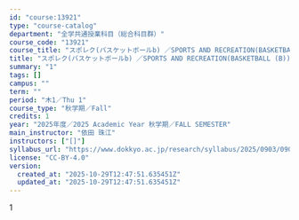 ```yaml
---
id: "course:13921"
type: "course-catalog"
department: "全学共通授業科目（総合科目群）"
course_code: "13921"
course_title: "スポレク(バスケットボールb) ／SPORTS AND RECREATION(BASKETBALL (B))"
title: "スポレク(バスケットボールb) ／SPORTS AND RECREATION(BASKETBALL (B))"
summary: "1"
tags: []
campus: ""
term: ""
period: "木1／Thu 1"
course_type: "秋学期／Fall"
credits: 1
year: "2025年度／2025 Academic Year 秋学期／FALL SEMESTER"
main_instructor: "依田 珠江"
instructors: ["[]"]
syllabus_url: "https://www.dokkyo.ac.jp/research/syllabus/2025/0903/0903_13921_ja_JP.html"
license: "CC-BY-4.0"
version:
  created_at: "2025-10-29T12:47:51.635451Z"
  updated_at: "2025-10-29T12:47:51.635451Z"
---
```

1
